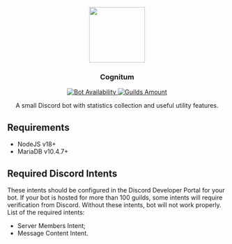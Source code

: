 <p align="center">
	<img src="https://thecore.city/cognitum/icon.png" width="128" height="128">
</p>

<h3 align="center">
	Cognitum
</h3>

<p align="center">
	<a href="https://top.gg/bot/605866749338058772">
		<img src="https://top.gg/api/widget/status/605866749338058772.svg?noavatar=true" alt="Bot Availability">
	</a>
	<a href="https://top.gg/bot/605866749338058772">
		<img src="https://top.gg/api/widget/servers/605866749338058772.svg?noavatar=true" alt="Guilds Amount">
	</a>
</p>

<p align="center">
	A small Discord bot with statistics collection and useful utility features.
</p>

## Requirements

+ NodeJS v18+
+ MariaDB v10.4.7+

## Required Discord Intents

These intents should be configured in the Discord Developer Portal for your bot. If your bot is hosted for more than 100
guilds, some intents will require verification from Discord. Without these intents, bot will not work properly. List of
the required intents:

+ Server Members Intent;
+ Message Content Intent.
